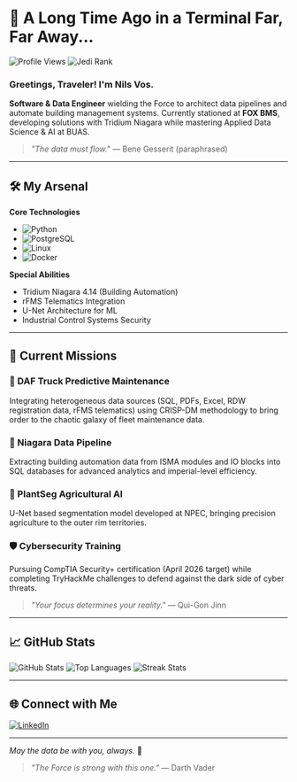# 🌌 A Long Time Ago in a Terminal Far, Far Away...

![Profile Views](https://komarev.com/ghpvc/?username=Vosnils18&color=brightgreen)
![Jedi Rank](https://img.shields.io/badge/Jedi%20Rank-Master-blue)

### Greetings, Traveler! I'm Nils Vos.

**Software & Data Engineer** wielding the Force to architect data pipelines and automate building management systems. Currently stationed at **FOX BMS**, developing solutions with Tridium Niagara while mastering Applied Data Science & AI at BUAS.

> *"The data must flow."* — Bene Gesserit (paraphrased)

---

## 🛠️ My Arsenal

**Core Technologies**
- ![Python](https://img.shields.io/badge/Python-Jedi%20Master%20Level-blue?logo=python&logoColor=white)
- ![PostgreSQL](https://img.shields.io/badge/PostgreSQL-Data%20Holocron%20Keeper-blue?logo=postgresql&logoColor=white)
- ![Linux](https://img.shields.io/badge/Linux-Imperial%20Customizer-yellow?logo=linux&logoColor=black)
- ![Docker](https://img.shields.io/badge/Docker-Container%20Commander-blue?logo=docker&logoColor=white)

**Special Abilities**
- Tridium Niagara 4.14 (Building Automation)
- rFMS Telematics Integration
- U-Net Architecture for ML
- Industrial Control Systems Security

---

## 🚀 Current Missions

### 🚛 DAF Truck Predictive Maintenance
Integrating heterogeneous data sources (SQL, PDFs, Excel, RDW registration data, rFMS telematics) using CRISP-DM methodology to bring order to the chaotic galaxy of fleet maintenance data.

### 🏢 Niagara Data Pipeline
Extracting building automation data from ISMA modules and IO blocks into SQL databases for advanced analytics and imperial-level efficiency.

### 🌱 PlantSeg Agricultural AI
U-Net based segmentation model developed at NPEC, bringing precision agriculture to the outer rim territories.

### 🛡️ Cybersecurity Training
Pursuing CompTIA Security+ certification (April 2026 target) while completing TryHackMe challenges to defend against the dark side of cyber threats.

> *"Your focus determines your reality."* — Qui-Gon Jinn

---

## 📈 GitHub Stats

![GitHub Stats](https://github-readme-stats.vercel.app/api?username=Vosnils18&show_icons=true&theme=dark)
![Top Languages](https://github-readme-stats.vercel.app/api/top-langs/?username=Vosnils18&layout=compact&theme=dark)
![Streak Stats](https://github-readme-streak-stats.herokuapp.com/?user=Vosnils18&theme=dark)

---

## 🌐 Connect with Me

[![LinkedIn](https://img.shields.io/badge/LinkedIn-Connect-blue?logo=linkedin&logoColor=white)](https://www.linkedin.com/in/nils-vos-21b182208/)

---

*May the data be with you, always.* 🚀

> *"The Force is strong with this one."* — Darth Vader
